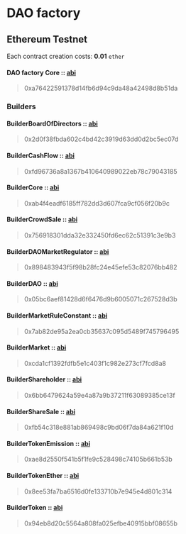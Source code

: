 # DAO factory

## Ethereum Testnet

Each contract creation costs: **0.01** `ether`

#### DAO factory Core :: [abi](https://github.com/airalab/core/blob/master/abi/modules/Core.json)

> 0xa76422591378d14fb6d94c9da48a42498d8b51da

### Builders

#### BuilderBoardOfDirectors :: [abi](https://github.com/airalab/core/blob/master/abi/builder/BuilderBoardOfDirectors.json)

> 0x2d0f38fbda602c4bd42c3919d63dd0d2bc5ec07d

#### BuilderCashFlow :: [abi](https://github.com/airalab/core/blob/master/abi/builder/BuilderCashFlow.json)

> 0xfd96736a8a1367b410640989022eb78c79043185

#### BuilderCore :: [abi](https://github.com/airalab/core/blob/master/abi/builder/BuilderCore.json)

> 0xab4f4eadf6185ff782dd3d607fca9cf056f20b9c

#### BuilderCrowdSale :: [abi](https://github.com/airalab/core/blob/master/abi/builder/BuilderCrowdSale.json)

> 0x756918301dda32e332450fd6ec62c51391c3e9b3

#### BuilderDAOMarketRegulator :: [abi](https://github.com/airalab/core/blob/master/abi/builder/BuilderDAOMarketRegulator.json)

> 0x898483943f5f98b28fc24e45efe53c82076bb482

#### BuilderDAO :: [abi](https://github.com/airalab/core/blob/master/abi/builder/BuilderDAO.json)

> 0x05bc6aef81428d6f6476d9b6005071c267528d3b

#### BuilderMarketRuleConstant :: [abi](https://github.com/airalab/core/blob/master/abi/builder/BuilderMarketRuleConstant.json)

> 0x7ab82de95a2ea0cb35637c095d5489f745796495

#### BuilderMarket :: [abi](https://github.com/airalab/core/blob/master/abi/builder/BuilderMarket.json)

> 0xcda1cf1392fdfb5e1c403f1c982e273cf7fcd8a8

#### BuilderShareholder :: [abi](https://github.com/airalab/core/blob/master/abi/builder/BuilderShareholder.json)

> 0x6bb6479624a59e4a87a9b37211f63089385ce13f

#### BuilderShareSale :: [abi](https://github.com/airalab/core/blob/master/abi/builder/BuilderShareSale.json)

> 0xfb54c318e881ab869498c9bd06f7da84a621f10d

#### BuilderTokenEmission :: [abi](https://github.com/airalab/core/blob/master/abi/builder/BuilderTokenEmission.json)

> 0xae8d2550f541b5f1fe9c528498c74105b661b53b

#### BuilderTokenEther :: [abi](https://github.com/airalab/core/blob/master/abi/builder/BuilderTokenEther.json)

> 0x8ee53fa7ba6516d0fe133710b7e945e4d801c314

#### BuilderToken :: [abi](https://github.com/airalab/core/blob/master/abi/builder/BuilderToken.json)

> 0x94eb8d20c5564a808fa025efbe40915bbf08655b

